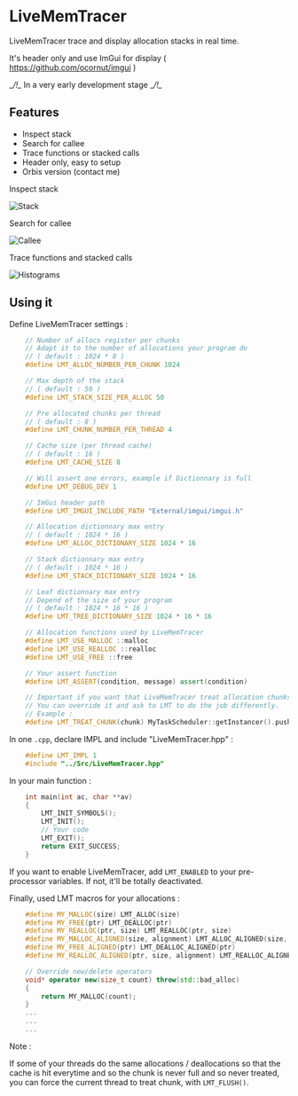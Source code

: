 LiveMemTracer
=============

LiveMemTracer trace and display allocation stacks in real time.

It's header only and use ImGui for display ( https://github.com/ocornut/imgui )

__/!\__ In a very early development stage __/!\__

Features
--------

- Inspect stack
- Search for callee
- Trace functions or stacked calls
- Header only, easy to setup
- Orbis version (contact me)

Inspect stack

![Stack](http://i.imgur.com/mHTGEiL.png "Stack")

Search for callee

![Callee](http://i.imgur.com/7uIg8VZ.png "Callee")

Trace functions and stacked calls

![Histograms](http://i.imgur.com/X6FatFn.png "Histograms")

Using it
--------

Define LiveMemTracer settings :
```cpp
    // Number of allocs register per chunks
    // Adapt it to the number of allocations your program do
    // ( default : 1024 * 8 )
    #define LMT_ALLOC_NUMBER_PER_CHUNK 1024

    // Max depth of the stack
    // ( default : 50 )
    #define LMT_STACK_SIZE_PER_ALLOC 50

    // Pre allocated chunks per thread
    // ( default : 8 )
    #define LMT_CHUNK_NUMBER_PER_THREAD 4

    // Cache size (per thread cache)
    // ( default : 16 )
    #define LMT_CACHE_SIZE 8

    // Will assert one errors, example if Dictionnary is full
    #define LMT_DEBUG_DEV 1

    // ImGui header path
    #define LMT_IMGUI_INCLUDE_PATH "External/imgui/imgui.h"

    // Allocation dictionnary max entry
    // ( default : 1024 * 16 )
    #define LMT_ALLOC_DICTIONARY_SIZE 1024 * 16

    // Stack dictionnary max entry
    // ( default : 1024 * 16 )
    #define LMT_STACK_DICTIONARY_SIZE 1024 * 16

    // Leaf dictionnary max entry
    // Depend of the size of your program
    // ( default : 1024 * 16 * 16 )
    #define LMT_TREE_DICTIONARY_SIZE 1024 * 16 * 16

    // Allocation functions used by LiveMemTracer
    #define LMT_USE_MALLOC ::malloc
    #define LMT_USE_REALLOC ::realloc
    #define LMT_USE_FREE ::free

    // Your assert function
    #define LMT_ASSERT(condition, message) assert(condition)

    // Important if you want that LiveMemTracer treat allocation chunks asynchronously :
    // You can override it and ask to LMT to do the job differently.
    // Example :
    #define LMT_TREAT_CHUNK(chunk) MyTaskScheduler::getInstancer().pushTask([=](){LiveMemTracer::treatChunk(chunk);})
```

In one `.cpp`, declare IMPL and include "LiveMemTracer.hpp" :

```cpp
    #define LMT_IMPL 1
    #include "../Src/LiveMemTracer.hpp"
```

In your main function :

```cpp
    int main(int ac, char **av)
    {
        LMT_INIT_SYMBOLS();
        LMT_INIT();
        // Your code
        LMT_EXIT();
        return EXIT_SUCCESS;
    }
```

If you want to enable LiveMemTracer, add `LMT_ENABLED` to your pre-processor variables. If not, it'll be totally deactivated.

Finally, used LMT macros for your allocations :

```cpp
    #define MY_MALLOC(size) LMT_ALLOC(size)
    #define MY_FREE(ptr) LMT_DEALLOC(ptr)
    #define MY_REALLOC(ptr, size) LMT_REALLOC(ptr, size)
    #define MY_MALLOC_ALIGNED(size, alignment) LMT_ALLOC_ALIGNED(size, alignment)
    #define MY_FREE_ALIGNED(ptr) LMT_DEALLOC_ALIGNED(ptr)
    #define MY_REALLOC_ALIGNED(ptr, size, alignment) LMT_REALLOC_ALIGNED(ptr, size, alignment)

    // Override new/delete operators
    void* operator new(size_t count) throw(std::bad_alloc)
    {
        return MY_MALLOC(count);
    }
    ...
    ...
    ...
```

Note :

If some of your threads do the same allocations / deallocations so that the cache is hit everytime and so the chunk is never full and so never treated, you can force the current thread to treat chunk, with `LMT_FLUSH()`.
